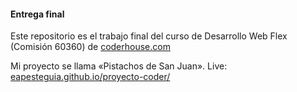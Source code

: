 #### Entrega final

Este repositorio es el trabajo final del curso de Desarrollo Web Flex (Comisión 60360) de [coderhouse.com](https://coderhouse.com/)

Mi proyecto se llama «Pistachos de San Juan». Live: [eapesteguia.github.io/proyecto-coder/](https://eapesteguia.github.io/proyecto-coder/)